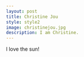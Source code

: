 ```yaml
---
layout: post
title: Christine Jou
style: style2
image: christinejou.jpg
description: I am Christine.
---
```


I love the sun!
